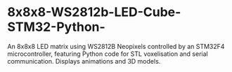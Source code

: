 # 8x8x8-WS2812b-LED-Cube-STM32-Python-
An 8x8x8 LED matrix using WS2812B Neopixels controlled by an STM32F4 microcontroller, featuring Python code for STL voxelisation and serial communication. Displays animations and 3D models.
